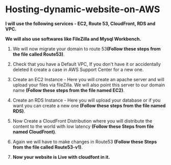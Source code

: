 # Hosting-dynamic-website-on-AWS

<b>I will use the following services - EC2, Route 53, CloudFront, RDS and VPC.

We will also use softwares like FileZilla and Mysql Workbench.
</b>

1. We will now migrate your domain to route 53<b>(Follow these steps from the file called Route53)</b>.

2. Check that you have a Default VPC, If you don't have it or accidentally deleted it create a case in AWS Support Center for a new one.

3. Create an EC2 Instance - Here you will create an apache server and will upload your files via fileZilla. We will also point this server to our domain name <b>(Follow these steps from the file named EC2)</b>.

4. Create an RDS Instance - Here you will upload your database or if you want you can create a new one<b> (Follow these steps from the file named RDS)</b>.

5. Now Create a CloudFront Distribution where you will distribute the content to the world with low latency <b>(Follow these Steps from file named CloudFront)</b>.

6. Again we will have to make changes in Route53<b> (Follow these Steps from the file called Route53-v1)</b>.

7. <b> Now your website is Live with cloudfont in it.</b>


